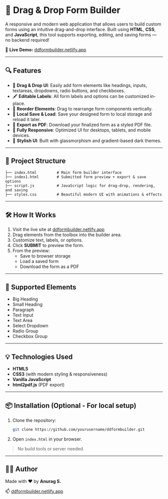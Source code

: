 # 🧱 Drag & Drop Form Builder

A responsive and modern web application that allows users to build custom forms using an intuitive drag-and-drop interface. Built using **HTML**, **CSS**, and **JavaScript**, this tool supports exporting, editing, and saving forms — no backend required!

🔗 **Live Demo:** [ddformbuilder.netlify.app](https://ddformbuilder.netlify.app)

---

## 🔍 Features

- 🚀 **Drag & Drop UI**: Easily add form elements like headings, inputs, textareas, dropdowns, radio buttons, and checkboxes.
- 🖋️ **Editable Labels**: All form labels and options can be customized in-place.
- 🧩 **Reorder Elements**: Drag to rearrange form components vertically.
- 💾 **Local Save & Load**: Save your designed form to local storage and reload it later.
- 📄 **Export as PDF**: Download your finalized form as a styled PDF file.
- 🎨 **Fully Responsive**: Optimized UI for desktops, tablets, and mobile devices.
- 🌌 **Stylish UI**: Built with glassmorphism and gradient-based dark themes.

---

## 📁 Project Structure

```plaintext
├── index.html         # Main form builder interface
├── index1.html        # Submitted form preview + export & save options
├── script.js          # JavaScript logic for drag-drop, rendering, and saving
├── styles.css         # Beautiful modern UI with animations & effects
```

---

## 🛠️ How It Works

1. Visit the live site at [ddformbuilder.netlify.app](https://ddformbuilder.netlify.app)
2. Drag elements from the toolbox into the builder area.
3. Customize text, labels, or options.
4. Click **SUBMIT** to preview the form.
5. From the preview:
   - Save to browser storage
   - Load a saved form
   - Download the form as a PDF

---

## 🧪 Supported Elements

- Big Heading
- Small Heading
- Paragraph
- Text Input
- Text Area
- Select Dropdown
- Radio Group
- Checkbox Group

---

## 💡 Technologies Used

- **HTML5**
- **CSS3** (with modern styling & responsiveness)
- **Vanilla JavaScript**
- **html2pdf.js** (PDF export)

---

## 📦 Installation (Optional - For local setup)

1. Clone the repository:
   ```bash
   git clone https://github.com/yourusername/ddformbuilder.git
   ```
2. Open `index.html` in your browser.

> No build tools or server needed.

---

## 🧑‍💻 Author

Made with ❤️ by **Anurag S.**

📫 [ddformbuilder.netlify.app](https://ddformbuilder.netlify.app)